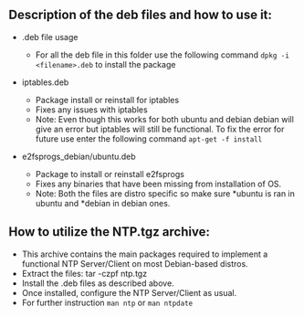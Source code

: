 ## Description of the deb files and how to use it:

- .deb file usage
    - For all the deb file in this folder use the following command `dpkg -i <filename>.deb` to install the package

- iptables.deb
	- Package install or reinstall for iptables
    - Fixes any issues with iptables
    - Note: Even though this works for both ubuntu and debian debian will give an error but iptables will still be functional. To fix the error for future use enter the following command `apt-get -f install`
    
- e2fsprogs_debian/ubuntu.deb
    - Package to install or reinstall e2fsprogs
    - Fixes any binaries that have been missing from installation of OS.
    - Note: Both the files are distro specific so make sure *ubuntu is ran in ubuntu and *debian in debian ones.
    
    
## How to utilize the NTP.tgz archive:
- This archive contains the main packages required to implement a functional NTP Server/Client on most Debian-based distros.
- Extract the files: tar -czpf ntp.tgz
- Install the .deb files as described above.
- Once installed, configure the NTP Server/Client as usual.
- For further instruction `man ntp` or `man ntpdate`
